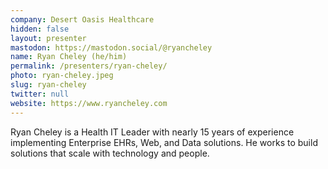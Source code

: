 ```yaml
---
company: Desert Oasis Healthcare
hidden: false
layout: presenter
mastodon: https://mastodon.social/@ryancheley
name: Ryan Cheley (he/him)
permalink: /presenters/ryan-cheley/
photo: ryan-cheley.jpeg
slug: ryan-cheley
twitter: null
website: https://www.ryancheley.com
---
```


Ryan Cheley is a Health IT Leader with nearly 15 years of experience implementing Enterprise EHRs, Web, and Data solutions. He works to build solutions that scale with technology and people.
